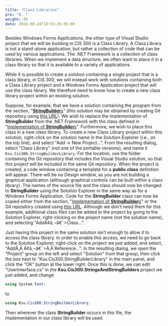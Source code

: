 ```yaml
---
title: "Class Libraries"
pre: "8. "
weight: 40
date: 2018-08-24T10:53:26-05:00
---
```


Besides Windows Forms Applications, the other type of Visual Studio project that we will be building in CIS 300 is a Class Library. A Class Library is not a stand-alone application, but rather a collection of code that can be used by various applications. The .NET Framework is a collection of class libraries. When we implement a data structure, we often want to place it in a class library so that it is available to a variety of applications.

While it is possible to create a solution containing a single project that is a class library, in CIS 300, we will instead work with solutions containing both a Class Library project and a Windows Forms Application project that will use the class library. We therefore need to know how to create a new class library project within an existing solution.

Suppose, for example, that we have a solution containing the program from the section, "[**StringBuilder**s](/~rhowell/DataStructures/redirect/stringbuilders)" (this solution may be obtained by creating Git repository using [this URL](https://classroom.github.com/a/lQSbxCEo)). We wish to replace the implementation of **StringBuilder** from the .NET Framework with the class defined in "[Implementation of **StringBuilder**s](/~rhowell/DataStructures/redirect/stringbuilder-impl)". Furthermore, we wish to place this class in a new class library. To create a new Class Library project within this solution, right-click on the solution name in the Solution Explorer (i.e., on the top line), and select "Add -\> New Project...". From the resulting dialog, select "Class Library" (*not* one of the portable versions), and name it `Ksu.Cis300.StringBuilderLibrary`. For the location, use the folder containing the Git repository that includes the Visual Studio solution, so that this project will be included in the same Git repository. When the project is created, a code window containing a template for a **public class** definition will appear. There will be no Design window, as you are not building a graphical application (although graphical controls can be built within a class library). The names of the source file and the class should now be changed to **StringBuilder** using the Solution Explorer in the same way as for a Windows Forms Application. Code for the **StringBuilder** class can now be copied either from the section, "[Implementation of **StringBuilder**s](/~rhowell/DataStructures/redirect/stringbuilder-impl)" or the Git repository created using [this URL](https://classroom.github.com/a/C2R3XPjX). Although we don't need them for this example, additional class files can be added to the project by going to the Solution Explorer, right-clicking on the project name (not the solution name), and selecting "AddÃ¢â‚¬â€˜\>Class...".

Just having this project in the same solution isn't enough to allow it to access the class library. In order to enable this access, we need to go back to the Solution Explorer, right-click on the project we just added, and select, "AddÃ‚Â Ã¢â‚¬â€˜\>Ã‚Â Reference...". In the resulting dialog, we open the "Project" group on the left and select "Solution" from that group, then click the box next to "Ksu.Cis300.StringBuilderLibrary" in the main panel, and click the "OK" button at the lower right. Once this is done, we can edit "UserInterface.cs" in the **Ksu.Cis300.StringsAndStringBuilders** project we just added, and change

```C#
using System.Text;
```

to

```C#
using Ksu.Cis300.StringBuilderLibrary;
```

Then wherever the class **StringBuilder** occurs in this file, the implementation in our class library will be used.
